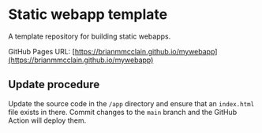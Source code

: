 # Static webapp template

A template repository for building static webapps.

GitHub Pages URL: [https://brianmmcclain.github.io/mywebapp](https://brianmmcclain.github.io/mywebapp)

## Update procedure

Update the source code in the `/app` directory and ensure that an `index.html` file exists in there. Commit changes to the `main` branch and the GitHub Action will deploy them.